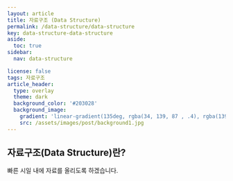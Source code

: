 ```yaml
---
layout: article
title: 자료구조 (Data Structure)
permalink: /data-structure/data-structure
key: data-structure-data-structure
aside:
  toc: true
sidebar:
  nav: data-structure

license: false
tags: 자료구조
article_header:
  type: overlay
  theme: dark
  background_color: '#203028'
  background_image:
    gradient: 'linear-gradient(135deg, rgba(34, 139, 87 , .4), rgba(139, 34, 139, .4))'
    src: /assets/images/post/background1.jpg
---
```


## 자료구조(Data Structure)란?
<!--more-->

빠른 시일 내에 자료를 올리도록 하겠습니다.